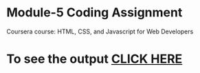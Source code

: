 # Module-5 Coding Assignment

Coursera course: HTML, CSS, and Javascript for Web Developers

# To see the output [CLICK HERE](FahimMistry.github.io/Module_5)
